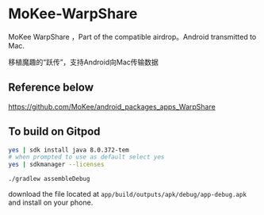 # MoKee-WarpShare

MoKee WarpShare ，Part of the compatible airdrop。Android transmitted to Mac.

移植魔趣的“跃传”，支持Android向Mac传输数据

## Reference below

https://github.com/MoKee/android_packages_apps_WarpShare

## To build on Gitpod

```bash
yes | sdk install java 8.0.372-tem
# when prompted to use as default select yes
yes | sdkmanager --licenses

./gradlew assembleDebug
```

download the file located at `app/build/outputs/apk/debug/app-debug.apk` and install on your phone.
